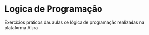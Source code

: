 # Logica de Programação

Exercícios práticos das aulas de lógica de programação realizadas na plataforma Alura

